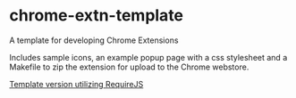 chrome-extn-template
====================

A template for developing Chrome Extensions

Includes sample icons, an example popup page with a css stylesheet and a Makefile to zip the extension for upload to the Chrome webstore.

[Template version utilizing RequireJS](https://github.com/meyn/chrome-extn-template/tree/with-requirejs)
